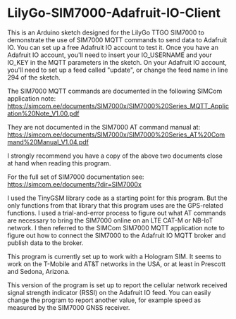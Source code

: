 # LilyGo-SIM7000-Adafruit-IO-Client
This is an Arduino sketch designed for the LilyGo TTGO SIM7000
to demonstrate the use of SIM7000 MQTT commands to send
data to Adafruit IO.  You can set up a free Adafruit IO account to test it.
Once you have an Adafruit IO account, you'll need to insert your IO_USERNAME
and your IO_KEY in the MQTT parameters in the sketch.  On your Adafruit IO account, you'll
need to set up a feed called "update", or change the feed name in line 294 of
the sketch.

The SIM7000 MQTT commands are documented in the following SIMCom application note:
https://simcom.ee/documents/SIM7000x/SIM7000%20Series_MQTT_Application%20Note_V1.00.pdf

They are not documented in the SIM7000 AT command manual at:
https://simcom.ee/documents/SIM7000x/SIM7000%20Series_AT%20Command%20Manual_V1.04.pdf

I strongly recommend you have a copy of the above two documents close at hand when
reading this program.

For the full set of SIM7000 documentation see:
https://simcom.ee/documents/?dir=SIM7000x

I used the TinyGSM library code as a starting point for this program.  But the only functions
from that library that this program uses are the GPS-related functions.  I used a
trial-and-error process to figure out what AT commands are necessary to bring the SIM7000
online on an LTE CAT-M or NB-IoT network.  I then referred to the SIMCom SIM7000 MQTT
application note to figure out how to connect the SIM7000 to the Adafruit IO MQTT broker
and publish data to the broker.

This program is currently set up to work with a Hologram SIM.  It seems to work on the
T-Mobile and AT&T networks in the USA, or at least in Prescott and Sedona, Arizona.

This version of the program is set up to report the cellular network received signal strength
indicator (RSSI) on the Adafruit IO feed.  You can easily change the program to report
another value, for example speed as measured by the SIM7000 GNSS receiver.
